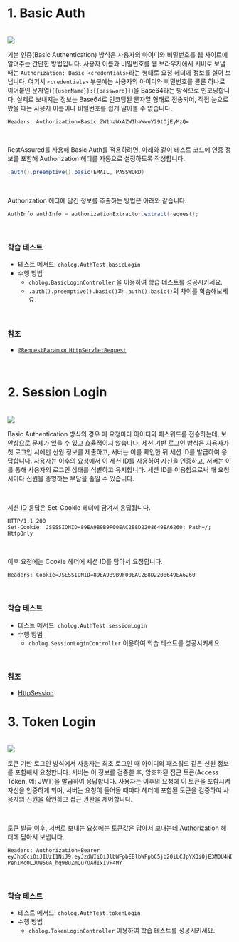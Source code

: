 # 1. Basic Auth

<br>

<img src="src/main/resources/image/basic.png">

기본 인증(Basic Authentication) 방식은 사용자의 아이디와 비밀번호를 웹 사이트에 알려주는 간단한 방법입니다.
사용자 이름과 비밀번호를 웹 브라우저에서 서버로 보낼 때는 `Authorization: Basic <credentials>`라는 형태로 요청 헤더에 정보를 실어 보냅니다.
여기서 `<credentials>` 부분에는 사용자의 아이디와 비밀번호를 콜론 하나로 이어붙인 문자열(`{{userName}}:{{password}}`)을 Base64라는 방식으로 인코딩합니다.
실제로 보내지는 정보는 Base64로 인코딩된 문자열 형태로 전송되어, 직접 눈으로 봤을 때는 사용자 이름이나 비밀번호를 쉽게 알아볼 수 없습니다.

```http request
Headers: Authorization=Basic ZW1haWxAZW1haWwuY29tOjEyMzQ=
```

<br>

RestAssured를 사용해 Basic Auth를 적용하려면,
아래와 같이 테스트 코드에 인증 정보를 포함해 Authorization 헤더를 자동으로 설정하도록 작성합니다.

```java
.auth().preemptive().basic(EMAIL, PASSWORD)
```

<br>

Authorization 헤더에 담긴 정보를 추출하는 방법은 아래와 같습니다.

```java
AuthInfo authInfo = authorizationExtractor.extract(request);
```

<br>

### 학습 테스트
- 테스트 메서드: `cholog.AuthTest.basicLogin`
- 수행 방법
  - `cholog.BasicLoginController` 을 이용하여 학습 테스트를 성공시키세요.
  - `.auth().preemptive().basic()`과 `.auth().basic()`의 차이를 학습해보세요.

<br>

### 참조
- [`@RequestParam` or `HttpServletRequest`](https://docs.spring.io/spring-framework/docs/current/reference/html/web.html#mvc-ann-arguments)

<br>

# 2. Session Login

<br>

<img src="src/main/resources/image/session.png">

Basic Authentication 방식의 경우 매 요청마다 아이디와 패스워드를 전송하는데, 보안상으로 문제가 있을 수 있고 효율적이지 않습니다.
세션 기반 로그인 방식은 사용자가 첫 로그인 시에만 신원 정보를 제출하고, 서버는 이를 확인한 뒤 세션 ID를 발급하여 응답합니다.
사용자는 이후의 요청에서 이 세션 ID를 사용하여 자신을 인증하고, 서버는 이를 통해 사용자의 로그인 상태를 식별하고 유지합니다.
세션 ID를 이용함으로써 매 요청시마다 신원을 증명하는 부담을 줄일 수 있습니다.

<br>

세션 ID 응답은 Set-Cookie 헤더에 담겨서 응답됩니다.

```http request
HTTP/1.1 200
Set-Cookie: JSESSIONID=89EA9B9B9F00EAC2B8D2208649EA6260; Path=/; HttpOnly
```

<br>

이후 요청에는 Cookie 헤더에 세션 ID를 담아서 요청합니다.

```http request
Headers: Cookie=JSESSIONID=89EA9B9B9F00EAC2B8D2208649EA6260
```

<br>

### 학습 테스트
- 테스트 메서드: `cholog.AuthTest.sessionLogin`
- 수행 방법
  - `cholog.SessionLoginController` 이용하여 학습 테스트를 성공시키세요.

<br>

### 참조
- [HttpSession](https://www.baeldung.com/spring-security-session#2-injecting-the-raw-session-into-a-controller)

# 3. Token Login

<br>

<img src="src/main/resources/image/token.png">

토큰 기반 로그인 방식에서 사용자는 최초 로그인 때 아이디와 패스워드 같은 신원 정보를 포함해서 요청합니다.
서버는 이 정보를 검증한 후, 암호화된 접근 토큰(Access Token, 예: JWT)을 발급하여 응답합니다.
사용자는 이후의 요청에 이 토큰을 포함시켜 자신을 인증하게 되며,
서버는 요청이 들어올 때마다 헤더에 포함된 토큰을 검증하여 사용자의 신원을 확인하고 접근 권한을 제어합니다.

<br>

토큰 발급 이후, 서버로 보내는 요청에는 토큰값은 담아서 보내는데 Authorization 헤더에 담아서 보냅니다.

```http request
Headers: Authorization=Bearer eyJhbGciOiJIUzI1NiJ9.eyJzdWIiOiJlbWFpbEBlbWFpbC5jb20iLCJpYXQiOjE3MDU4NDU2NzIsImV4cCI6MTcwNTg0OTI3Mn0.YibLSi-PenIMc0LJUW50A_hq98uZmQu7OAdIxIvF4MY
```

<br>

### 학습 테스트
- 테스트 메서드: `cholog.AuthTest.tokenLogin`
- 수행 방법
  - `cholog.TokenLoginController` 이용하여 학습 테스트를 성공시키세요.
